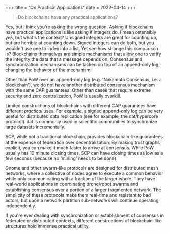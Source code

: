 +++
title = "On Practical Applications"
date = 2022-04-14
+++

> Do blockchains have any practical applications?

Yes, but I think you're asking the wrong question. Asking if blockchains have practical applications is like asking if integers do. I mean ostensibly yes, but what's the context? Unsigned integers are great for counting up, but are horrible at counting down. Signed integers can do both, but you wouldn't use one to index into a list. Yet see how strange this comparison is? Blockchains themselves are simple mechanisms that allow one to verify the integrity the data that a message depends on. Consensus and synchronization mechanisms can be tacked on top of an append-only log, changing the behavior of the mechanism:

Other than PoW over an append-only log (e.g. 'Nakamoto Consensus, i.e. a blockchain'), we do not have another distributed consensus mechanism with the same CAP guarantees. Other than cases that require extreme security and zero centralization, PoW is usually overkill.

Limited constructions of blockchains with different CAP guarantees have different _practical_ uses. For example, a signed append-only log can be very useful for distributed data replication (see for example, the dat/hypercore protocol). dat is commonly used in scientific communities to synchronize large datasets incrementally.

SCP, while not a traditional blockchain, provides blockchain-like guarantees at the expense of federation over decentralization. By making trust graphs explicit, you can make it much faster to arrive at consensus. While PoW usually has 10 minute closing times, SCP can have closing times as low as a few seconds (because no 'mining' needs to be done).

Gnome and other swarm-like protocols are designed for distributed mesh networks, where a collective of nodes agree to execute a common behavior while only communicating with a fraction of the larger whole. They have real-world applications in coordinating drone/robot swarms and establishing consensus over a portion of a larger fragmented network. The simplicity of these protocols make them real-time and resistant to bad actors, but upon a network partition sub-networks will continue operating independently.

If you're ever dealing with synchronization or establishment of consensus in federated or distributed contexts, different constructions of blockchain-like structures hold immense practical utility.
